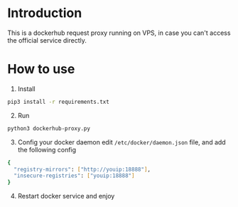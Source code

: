 # Introduction

This is a dockerhub request proxy running on VPS, in case you can't access the official service directly.

# How to use

1. Install

```bash
pip3 install -r requirements.txt
```

2. Run

```bash
python3 dockerhub-proxy.py
```

3. Config your docker daemon
edit ```/etc/docker/daemon.json``` file, and add the following config
```bash
{
  "registry-mirrors": ["http://youip:18888"],
  "insecure-registries": ["youip:18888"]
}
```

4. Restart docker service and enjoy